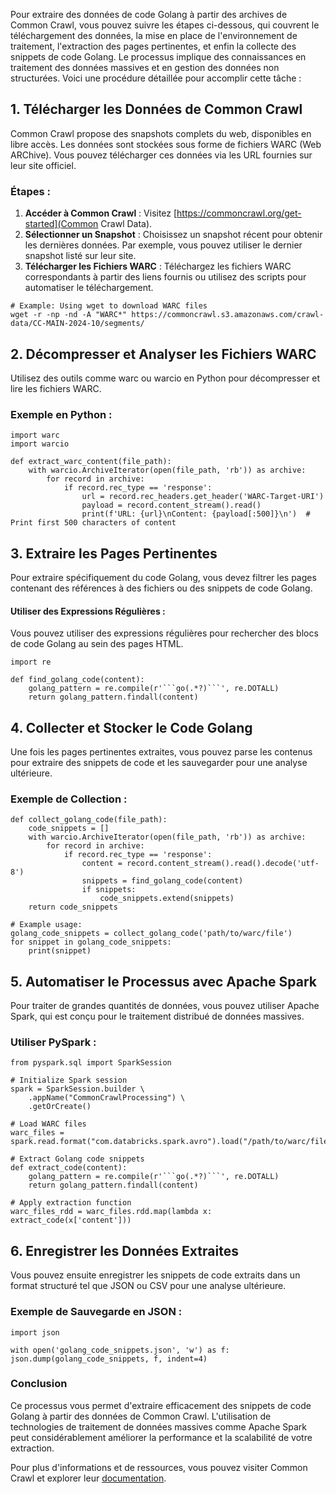 Pour extraire des données de code Golang à partir des archives de Common Crawl, vous pouvez suivre les étapes ci-dessous, qui couvrent le téléchargement des données, la mise en place de l'environnement de traitement, l'extraction des pages pertinentes, et enfin la collecte des snippets de code Golang. Le processus implique des connaissances en traitement des données massives et en gestion des données non structurées. Voici une procédure détaillée pour accomplir cette tâche :

## 1. Télécharger les Données de Common Crawl
   
Common Crawl propose des snapshots complets du web, disponibles en libre accès. Les données sont stockées sous forme de fichiers WARC (Web ARChive). Vous pouvez télécharger ces données via les URL fournies sur leur site officiel.

### Étapes :

1. **Accéder à Common Crawl** : Visitez [https://commoncrawl.org/get-started](Common Crawl Data).
2. **Sélectionner un Snapshot** : Choisissez un snapshot récent pour obtenir les dernières données. Par exemple, vous pouvez utiliser le dernier snapshot listé sur leur site.
3. **Télécharger les Fichiers WARC** : Téléchargez les fichiers WARC correspondants à partir des liens fournis ou utilisez des scripts pour automatiser le téléchargement.

```
# Example: Using wget to download WARC files
wget -r -np -nd -A "WARC*" https://commoncrawl.s3.amazonaws.com/crawl-data/CC-MAIN-2024-10/segments/
```

## 2. Décompresser et Analyser les Fichiers WARC
   
Utilisez des outils comme warc ou warcio en Python pour décompresser et lire les fichiers WARC.

### Exemple en Python :

```
import warc
import warcio

def extract_warc_content(file_path):
    with warcio.ArchiveIterator(open(file_path, 'rb')) as archive:
        for record in archive:
            if record.rec_type == 'response':
                url = record.rec_headers.get_header('WARC-Target-URI')
                payload = record.content_stream().read()
                print(f'URL: {url}\nContent: {payload[:500]}\n')  # Print first 500 characters of content
```

## 3. Extraire les Pages Pertinentes
   
Pour extraire spécifiquement du code Golang, vous devez filtrer les pages contenant des références à des fichiers ou des snippets de code Golang.

#### Utiliser des Expressions Régulières :

Vous pouvez utiliser des expressions régulières pour rechercher des blocs de code Golang au sein des pages HTML.

```
import re

def find_golang_code(content):
    golang_pattern = re.compile(r'```go(.*?)```', re.DOTALL)
    return golang_pattern.findall(content)
```

## 4. Collecter et Stocker le Code Golang
   
Une fois les pages pertinentes extraites, vous pouvez parse les contenus pour extraire des snippets de code et les sauvegarder pour une analyse ultérieure.

### Exemple de Collection :

```
def collect_golang_code(file_path):
    code_snippets = []
    with warcio.ArchiveIterator(open(file_path, 'rb')) as archive:
        for record in archive:
            if record.rec_type == 'response':
                content = record.content_stream().read().decode('utf-8')
                snippets = find_golang_code(content)
                if snippets:
                    code_snippets.extend(snippets)
    return code_snippets

# Example usage:
golang_code_snippets = collect_golang_code('path/to/warc/file')
for snippet in golang_code_snippets:
    print(snippet)
```

## 5. Automatiser le Processus avec Apache Spark
   
Pour traiter de grandes quantités de données, vous pouvez utiliser Apache Spark, qui est conçu pour le traitement distribué de données massives.

### Utiliser PySpark :

```
from pyspark.sql import SparkSession

# Initialize Spark session
spark = SparkSession.builder \
    .appName("CommonCrawlProcessing") \
    .getOrCreate()

# Load WARC files
warc_files = spark.read.format("com.databricks.spark.avro").load("/path/to/warc/files")

# Extract Golang code snippets
def extract_code(content):
    golang_pattern = re.compile(r'```go(.*?)```', re.DOTALL)
    return golang_pattern.findall(content)

# Apply extraction function
warc_files_rdd = warc_files.rdd.map(lambda x: extract_code(x['content']))
```

## 6. Enregistrer les Données Extraites
  
Vous pouvez ensuite enregistrer les snippets de code extraits dans un format structuré tel que JSON ou CSV pour une analyse ultérieure.

### Exemple de Sauvegarde en JSON :

```
import json

with open('golang_code_snippets.json', 'w') as f:
json.dump(golang_code_snippets, f, indent=4)
```

### Conclusion

Ce processus vous permet d'extraire efficacement des snippets de code Golang à partir des données de Common Crawl. L'utilisation de technologies de traitement de données massives comme Apache Spark peut considérablement améliorer la performance et la scalabilité de votre extraction.

Pour plus d'informations et de ressources, vous pouvez visiter Common Crawl et explorer leur [documentation](https://commoncrawl.org/get-started).